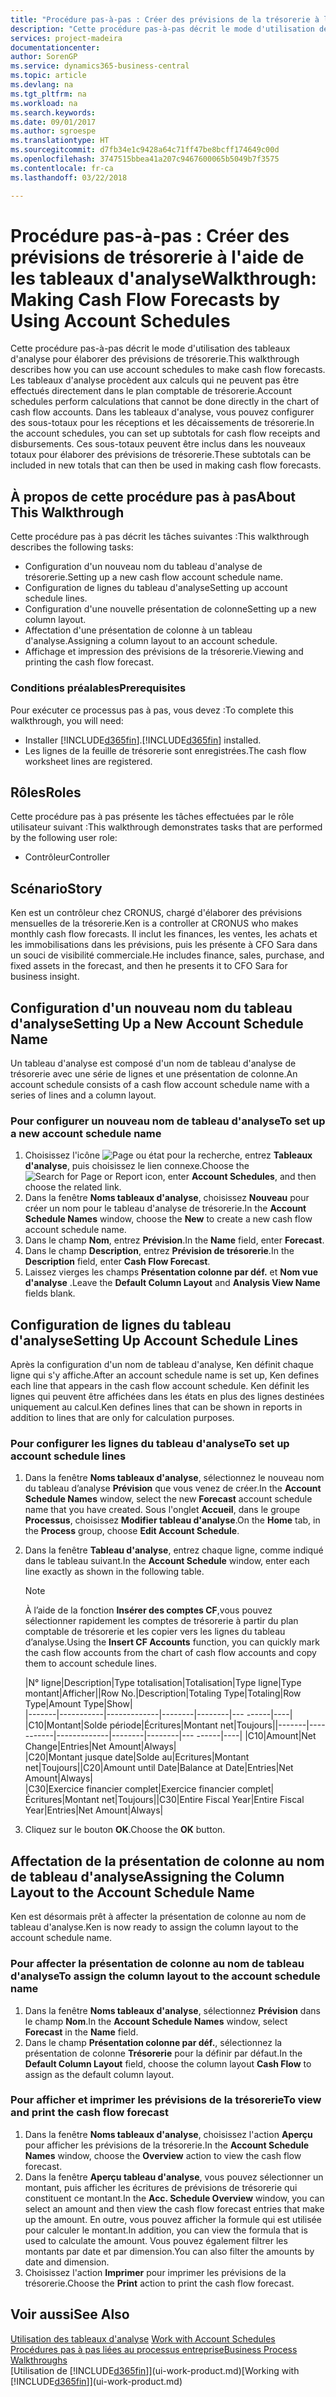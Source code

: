 ```yaml
---
title: "Procédure pas-à-pas : Créer des prévisions de la trésorerie à l'aide des tableaux d'analyse | Microsoft Docs"
description: "Cette procédure pas-à-pas décrit le mode d'utilisation des tableaux d'analyse pour élaborer des prévisions de trésorerie. Les tableaux d'analyse procèdent aux calculs qui ne peuvent pas être effectués directement dans le plan comptable de trésorerie. Dans les tableaux d'analyse, vous pouvez configurer des sous-totaux pour les réceptions et les décaissements de trésorerie. Ces sous-totaux peuvent être inclus dans les nouveaux totaux pour élaborer des prévisions de trésorerie."
services: project-madeira
documentationcenter: 
author: SorenGP
ms.service: dynamics365-business-central
ms.topic: article
ms.devlang: na
ms.tgt_pltfrm: na
ms.workload: na
ms.search.keywords: 
ms.date: 09/01/2017
ms.author: sgroespe
ms.translationtype: HT
ms.sourcegitcommit: d7fb34e1c9428a64c71ff47be8bcff174649c00d
ms.openlocfilehash: 3747515bbea41a207c9467600065b5049b7f3575
ms.contentlocale: fr-ca
ms.lasthandoff: 03/22/2018

---
```

# <a name="walkthrough-making-cash-flow-forecasts-by-using-account-schedules"></a><span data-ttu-id="576eb-106">Procédure pas-à-pas : Créer des prévisions de trésorerie à l'aide de les tableaux d'analyse</span><span class="sxs-lookup"><span data-stu-id="576eb-106">Walkthrough: Making Cash Flow Forecasts by Using Account Schedules</span></span>
<span data-ttu-id="576eb-107">Cette procédure pas-à-pas décrit le mode d'utilisation des tableaux d'analyse pour élaborer des prévisions de trésorerie.</span><span class="sxs-lookup"><span data-stu-id="576eb-107">This walkthrough describes how you can use account schedules to make cash flow forecasts.</span></span> <span data-ttu-id="576eb-108">Les tableaux d'analyse procèdent aux calculs qui ne peuvent pas être effectués directement dans le plan comptable de trésorerie.</span><span class="sxs-lookup"><span data-stu-id="576eb-108">Account schedules perform calculations that cannot be done directly in the chart of cash flow accounts.</span></span> <span data-ttu-id="576eb-109">Dans les tableaux d'analyse, vous pouvez configurer des sous-totaux pour les réceptions et les décaissements de trésorerie.</span><span class="sxs-lookup"><span data-stu-id="576eb-109">In the account schedules, you can set up subtotals for cash flow receipts and disbursements.</span></span> <span data-ttu-id="576eb-110">Ces sous-totaux peuvent être inclus dans les nouveaux totaux pour élaborer des prévisions de trésorerie.</span><span class="sxs-lookup"><span data-stu-id="576eb-110">These subtotals can be included in new totals that can then be used in making cash flow forecasts.</span></span>  

## <a name="about-this-walkthrough"></a><span data-ttu-id="576eb-111">À propos de cette procédure pas à pas</span><span class="sxs-lookup"><span data-stu-id="576eb-111">About This Walkthrough</span></span>  
<span data-ttu-id="576eb-112">Cette procédure pas à pas décrit les tâches suivantes :</span><span class="sxs-lookup"><span data-stu-id="576eb-112">This walkthrough describes the following tasks:</span></span>  

- <span data-ttu-id="576eb-113">Configuration d'un nouveau nom du tableau d'analyse de trésorerie.</span><span class="sxs-lookup"><span data-stu-id="576eb-113">Setting up a new cash flow account schedule name.</span></span>  
- <span data-ttu-id="576eb-114">Configuration de lignes du tableau d'analyse</span><span class="sxs-lookup"><span data-stu-id="576eb-114">Setting up account schedule lines.</span></span>  
- <span data-ttu-id="576eb-115">Configuration d'une nouvelle présentation de colonne</span><span class="sxs-lookup"><span data-stu-id="576eb-115">Setting up a new column layout.</span></span>  
- <span data-ttu-id="576eb-116">Affectation d'une présentation de colonne à un tableau d'analyse.</span><span class="sxs-lookup"><span data-stu-id="576eb-116">Assigning a column layout to an account schedule.</span></span>  
- <span data-ttu-id="576eb-117">Affichage et impression des prévisions de la trésorerie.</span><span class="sxs-lookup"><span data-stu-id="576eb-117">Viewing and printing the cash flow forecast.</span></span>  

### <a name="prerequisites"></a><span data-ttu-id="576eb-118">Conditions préalables</span><span class="sxs-lookup"><span data-stu-id="576eb-118">Prerequisites</span></span>  
<span data-ttu-id="576eb-119">Pour exécuter ce processus pas à pas, vous devez :</span><span class="sxs-lookup"><span data-stu-id="576eb-119">To complete this walkthrough, you will need:</span></span>  

- <span data-ttu-id="576eb-120">Installer [!INCLUDE[d365fin](includes/d365fin_md.md)].</span><span class="sxs-lookup"><span data-stu-id="576eb-120">[!INCLUDE[d365fin](includes/d365fin_md.md)] installed.</span></span>  
- <span data-ttu-id="576eb-121">Les lignes de la feuille de trésorerie sont enregistrées.</span><span class="sxs-lookup"><span data-stu-id="576eb-121">The cash flow worksheet lines are registered.</span></span>  

## <a name="roles"></a><span data-ttu-id="576eb-122">Rôles</span><span class="sxs-lookup"><span data-stu-id="576eb-122">Roles</span></span>  
<span data-ttu-id="576eb-123">Cette procédure pas à pas présente les tâches effectuées par le rôle utilisateur suivant :</span><span class="sxs-lookup"><span data-stu-id="576eb-123">This walkthrough demonstrates tasks that are performed by the following user role:</span></span>  

- <span data-ttu-id="576eb-124">Contrôleur</span><span class="sxs-lookup"><span data-stu-id="576eb-124">Controller</span></span>  

## <a name="story"></a><span data-ttu-id="576eb-125">Scénario</span><span class="sxs-lookup"><span data-stu-id="576eb-125">Story</span></span>  
<span data-ttu-id="576eb-126">Ken est un contrôleur chez CRONUS, chargé d'élaborer des prévisions mensuelles de la trésorerie.</span><span class="sxs-lookup"><span data-stu-id="576eb-126">Ken is a controller at CRONUS who makes monthly cash flow forecasts.</span></span> <span data-ttu-id="576eb-127">Il inclut les finances, les ventes, les achats et les immobilisations dans les prévisions, puis les présente à CFO Sara dans un souci de visibilité commerciale.</span><span class="sxs-lookup"><span data-stu-id="576eb-127">He includes finance, sales, purchase, and fixed assets in the forecast, and then he presents it to CFO Sara for business insight.</span></span>  

## <a name="setting-up-a-new-account-schedule-name"></a><span data-ttu-id="576eb-128">Configuration d'un nouveau nom du tableau d'analyse</span><span class="sxs-lookup"><span data-stu-id="576eb-128">Setting Up a New Account Schedule Name</span></span>  
<span data-ttu-id="576eb-129">Un tableau d'analyse est composé d'un nom de tableau d'analyse de trésorerie avec une série de lignes et une présentation de colonne.</span><span class="sxs-lookup"><span data-stu-id="576eb-129">An account schedule consists of a cash flow account schedule name with a series of lines and a column layout.</span></span>  

### <a name="to-set-up-a-new-account-schedule-name"></a><span data-ttu-id="576eb-130">Pour configurer un nouveau nom de tableau d'analyse</span><span class="sxs-lookup"><span data-stu-id="576eb-130">To set up a new account schedule name</span></span>  

1.  <span data-ttu-id="576eb-131">Choisissez l'icône ![Page ou état pour la recherche](media/ui-search/search_small.png "icône Page ou état pour la recherche"), entrez **Tableaux d'analyse**, puis choisissez le lien connexe.</span><span class="sxs-lookup"><span data-stu-id="576eb-131">Choose the ![Search for Page or Report](media/ui-search/search_small.png "Search for Page or Report icon") icon, enter **Account Schedules**, and then choose the related link.</span></span>  
2.  <span data-ttu-id="576eb-132">Dans la fenêtre **Noms tableaux d'analyse**, choisissez **Nouveau** pour créer un nom pour le tableau d'analyse de trésorerie.</span><span class="sxs-lookup"><span data-stu-id="576eb-132">In the **Account Schedule Names** window, choose the **New** to create a new cash flow account schedule name.</span></span>  
3.  <span data-ttu-id="576eb-133">Dans le champ **Nom**, entrez **Prévision**.</span><span class="sxs-lookup"><span data-stu-id="576eb-133">In the **Name** field, enter **Forecast**.</span></span>  
4.  <span data-ttu-id="576eb-134">Dans le champ **Description**, entrez **Prévision de trésorerie**.</span><span class="sxs-lookup"><span data-stu-id="576eb-134">In the **Description** field, enter **Cash Flow Forecast**.</span></span>  
5.  <span data-ttu-id="576eb-135">Laissez vierges les champs **Présentation colonne par déf.** et **Nom vue d'analyse** .</span><span class="sxs-lookup"><span data-stu-id="576eb-135">Leave the **Default Column Layout** and **Analysis View Name** fields blank.</span></span>  

## <a name="setting-up-account-schedule-lines"></a><span data-ttu-id="576eb-136">Configuration de lignes du tableau d'analyse</span><span class="sxs-lookup"><span data-stu-id="576eb-136">Setting Up Account Schedule Lines</span></span>  
<span data-ttu-id="576eb-137">Après la configuration d'un nom de tableau d'analyse, Ken définit chaque ligne qui s'y affiche.</span><span class="sxs-lookup"><span data-stu-id="576eb-137">After an account schedule name is set up, Ken defines each line that appears in the cash flow account schedule.</span></span> <span data-ttu-id="576eb-138">Ken définit les lignes qui peuvent être affichées dans les états en plus des lignes destinées uniquement au calcul.</span><span class="sxs-lookup"><span data-stu-id="576eb-138">Ken defines lines that can be shown in reports in addition to lines that are only for calculation purposes.</span></span>  

### <a name="to-set-up-account-schedule-lines"></a><span data-ttu-id="576eb-139">Pour configurer les lignes du tableau d'analyse</span><span class="sxs-lookup"><span data-stu-id="576eb-139">To set up account schedule lines</span></span>  

1.  <span data-ttu-id="576eb-140">Dans la fenêtre **Noms tableaux d'analyse**, sélectionnez le nouveau nom du tableau d’analyse **Prévision** que vous venez de créer.</span><span class="sxs-lookup"><span data-stu-id="576eb-140">In the **Account Schedule Names** window, select the new **Forecast** account schedule name that you have created.</span></span> <span data-ttu-id="576eb-141">Sous l'onglet **Accueil**, dans le groupe **Processus**, choisissez **Modifier tableau d'analyse**.</span><span class="sxs-lookup"><span data-stu-id="576eb-141">On the **Home** tab, in the **Process** group, choose **Edit Account Schedule**.</span></span>  
2.  <span data-ttu-id="576eb-142">Dans la fenêtre **Tableau d'analyse**, entrez chaque ligne, comme indiqué dans le tableau suivant.</span><span class="sxs-lookup"><span data-stu-id="576eb-142">In the **Account Schedule** window, enter each line exactly as shown in the following table.</span></span>  

    > [!NOTE]  
    >  <span data-ttu-id="576eb-143">À l’aide de la fonction **Insérer des comptes CF**,vous pouvez sélectionner rapidement les comptes de trésorerie à partir du plan comptable de trésorerie et les copier vers les lignes du tableau d’analyse.</span><span class="sxs-lookup"><span data-stu-id="576eb-143">Using the **Insert CF Accounts** function, you can quickly mark the cash flow accounts from the chart of cash flow accounts and copy them to account schedule lines.</span></span>  

    <span data-ttu-id="576eb-144">|N° ligne|Description|Type totalisation|Totalisation|Type ligne|Type montant|Afficher|</span><span class="sxs-lookup"><span data-stu-id="576eb-144">|Row No.|Description|Totaling Type|Totaling|Row Type|Amount Type|Show|</span></span>  
    <span data-ttu-id="576eb-145">|-------|-----------|-------------|--------|--------|---  ------|----| |C10|Montant|Solde période|Écritures|Montant net|Toujours|</span><span class="sxs-lookup"><span data-stu-id="576eb-145">|-------|-----------|-------------|--------|--------|---  ------|----| |C10|Amount|Net Change|Entries|Net Amount|Always|</span></span>  
    <span data-ttu-id="576eb-146">|C20|Montant jusque date|Solde au|Ecritures|Montant net|Toujours|</span><span class="sxs-lookup"><span data-stu-id="576eb-146">|C20|Amount until Date|Balance at Date|Entries|Net Amount|Always|</span></span>  
    <span data-ttu-id="576eb-147">|C30|Exercice financier complet|Exercice financier complet|Écritures|Montant net|Toujours|</span><span class="sxs-lookup"><span data-stu-id="576eb-147">|C30|Entire Fiscal Year|Entire Fiscal Year|Entries|Net Amount|Always|</span></span>  

4.  <span data-ttu-id="576eb-148">Cliquez sur le bouton **OK**.</span><span class="sxs-lookup"><span data-stu-id="576eb-148">Choose the **OK** button.</span></span>  

## <a name="assigning-the-column-layout-to-the-account-schedule-name"></a><span data-ttu-id="576eb-149">Affectation de la présentation de colonne au nom de tableau d'analyse</span><span class="sxs-lookup"><span data-stu-id="576eb-149">Assigning the Column Layout to the Account Schedule Name</span></span>  
<span data-ttu-id="576eb-150">Ken est désormais prêt à affecter la présentation de colonne au nom de tableau d'analyse.</span><span class="sxs-lookup"><span data-stu-id="576eb-150">Ken is now ready to assign the column layout to the account schedule name.</span></span>  

### <a name="to-assign-the-column-layout-to-the-account-schedule-name"></a><span data-ttu-id="576eb-151">Pour affecter la présentation de colonne au nom de tableau d'analyse</span><span class="sxs-lookup"><span data-stu-id="576eb-151">To assign the column layout to the account schedule name</span></span>  

1.  <span data-ttu-id="576eb-152">Dans la fenêtre **Noms tableaux d'analyse**, sélectionnez **Prévision** dans le champ **Nom**.</span><span class="sxs-lookup"><span data-stu-id="576eb-152">In the **Account Schedule Names** window, select **Forecast** in the **Name** field.</span></span>  
2.  <span data-ttu-id="576eb-153">Dans le champ **Présentation colonne par déf.**, sélectionnez la présentation de colonne **Trésorerie** pour la définir par défaut.</span><span class="sxs-lookup"><span data-stu-id="576eb-153">In the **Default Column Layout** field, choose the column layout **Cash Flow** to assign as the default column layout.</span></span>  

### <a name="to-view-and-print-the-cash-flow-forecast"></a><span data-ttu-id="576eb-154">Pour afficher et imprimer les prévisions de la trésorerie</span><span class="sxs-lookup"><span data-stu-id="576eb-154">To view and print the cash flow forecast</span></span>  
1.  <span data-ttu-id="576eb-155">Dans la fenêtre **Noms tableaux d'analyse**, choisissez l'action **Aperçu** pour afficher les prévisions de la trésorerie.</span><span class="sxs-lookup"><span data-stu-id="576eb-155">In the **Account Schedule Names** window, choose the **Overview** action to view the cash flow forecast.</span></span>  
2.  <span data-ttu-id="576eb-156">Dans la fenêtre **Aperçu tableau d'analyse**, vous pouvez sélectionner un montant, puis afficher les écritures de prévisions de trésorerie qui constituent ce montant.</span><span class="sxs-lookup"><span data-stu-id="576eb-156">In the **Acc. Schedule Overview** window, you can select an amount and then view the cash flow forecast entries that make up the amount.</span></span> <span data-ttu-id="576eb-157">En outre, vous pouvez afficher la formule qui est utilisée pour calculer le montant.</span><span class="sxs-lookup"><span data-stu-id="576eb-157">In addition, you can view the formula that is used to calculate the amount.</span></span> <span data-ttu-id="576eb-158">Vous pouvez également filtrer les montants par date et par dimension.</span><span class="sxs-lookup"><span data-stu-id="576eb-158">You can also filter the amounts by date and dimension.</span></span>  
3.  <span data-ttu-id="576eb-159">Choisissez l'action **Imprimer** pour imprimer les prévisions de la trésorerie.</span><span class="sxs-lookup"><span data-stu-id="576eb-159">Choose the **Print** action to print the cash flow forecast.</span></span>  

## <a name="see-also"></a><span data-ttu-id="576eb-160">Voir aussi</span><span class="sxs-lookup"><span data-stu-id="576eb-160">See Also</span></span>  
 <span data-ttu-id="576eb-161">[Utilisation des tableaux d'analyse](bi-how-work-account-schedule.md) </span><span class="sxs-lookup"><span data-stu-id="576eb-161">[Work with Account Schedules](bi-how-work-account-schedule.md) </span></span>  
 [<span data-ttu-id="576eb-162">Procédures pas à pas liées au processus entreprise</span><span class="sxs-lookup"><span data-stu-id="576eb-162">Business Process Walkthroughs</span></span>](walkthrough-business-process-walkthroughs.md)  
 <span data-ttu-id="576eb-163">[Utilisation de [!INCLUDE[d365fin](includes/d365fin_md.md)]](ui-work-product.md)</span><span class="sxs-lookup"><span data-stu-id="576eb-163">[Working with [!INCLUDE[d365fin](includes/d365fin_md.md)]](ui-work-product.md)</span></span>

